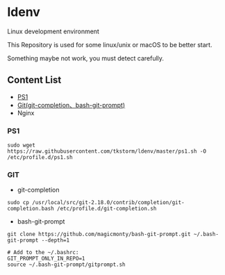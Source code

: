 # ldenv
Linux development environment

This Repository is used for some linux/unix or macOS to be better start.

Something maybe not work, you must detect carefully.

## Content List
- [PS1](#ps1)
- [Git(git-completion、bash-git-prompt)](#git)
- Nginx

### PS1
```
sudo wget https://raw.githubusercontent.com/tkstorm/ldenv/master/ps1.sh -O /etc/profile.d/ps1.sh
```

### GIT 
- git-completion
```
sudo cp /usr/local/src/git-2.18.0/contrib/completion/git-completion.bash /etc/profile.d/git-completion.sh
```

- bash-git-prompt
```
git clone https://github.com/magicmonty/bash-git-prompt.git ~/.bash-git-prompt --depth=1

# Add to the ~/.bashrc:
GIT_PROMPT_ONLY_IN_REPO=1
source ~/.bash-git-prompt/gitprompt.sh
```
